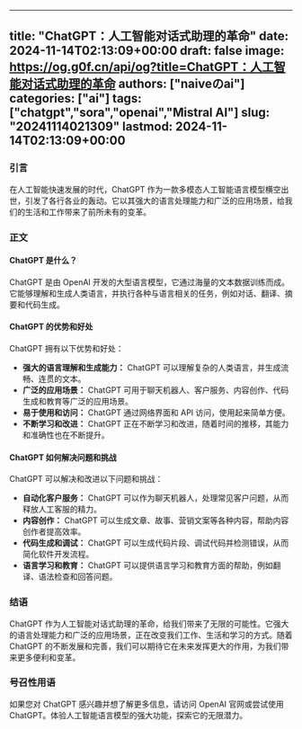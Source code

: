 
---
title: "ChatGPT：人工智能对话式助理的革命"
date: 2024-11-14T02:13:09+00:00
draft: false
image: https://og.g0f.cn/api/og?title=ChatGPT：人工智能对话式助理的革命
authors: ["naiveのai"]
categories: ["ai"]
tags: ["chatgpt","sora","openai","Mistral AI"]
slug: "20241114021309"
lastmod: 2024-11-14T02:13:09+00:00
---
### 引言

在人工智能快速发展的时代，ChatGPT 作为一款多模态人工智能语言模型横空出世，引发了各行各业的轰动。它以其强大的语言处理能力和广泛的应用场景，给我们的生活和工作带来了前所未有的变革。

### 正文

#### ChatGPT 是什么？

ChatGPT 是由 OpenAI 开发的大型语言模型，它通过海量的文本数据训练而成。它能够理解和生成人类语言，并执行各种与语言相关的任务，例如对话、翻译、摘要和代码生成。

#### ChatGPT 的优势和好处

ChatGPT 拥有以下优势和好处：

* **强大的语言理解和生成能力：** ChatGPT 可以理解复杂的人类语言，并生成流畅、连贯的文本。
* **广泛的应用场景：** ChatGPT 可用于聊天机器人、客户服务、内容创作、代码生成和教育等广泛的应用场景。
* **易于使用和访问：** ChatGPT 通过网络界面和 API 访问，使用起来简单方便。
* **不断学习和改进：** ChatGPT 正在不断学习和改进，随着时间的推移，其能力和准确性也在不断提升。

#### ChatGPT 如何解决问题和挑战

ChatGPT 可以解决和改进以下问题和挑战：

* **自动化客户服务：** ChatGPT 可以作为聊天机器人，处理常见客户问题，从而释放人工客服的精力。
* **内容创作：** ChatGPT 可以生成文章、故事、营销文案等各种内容，帮助内容创作者提高效率。
* **代码生成和调试：** ChatGPT 可以生成代码片段、调试代码并检测错误，从而简化软件开发流程。
* **语言学习和教育：** ChatGPT 可以提供语言学习和教育方面的帮助，例如翻译、语法检查和回答问题。

### 结语

ChatGPT 作为人工智能对话式助理的革命，给我们带来了无限的可能性。它强大的语言处理能力和广泛的应用场景，正在改变我们工作、生活和学习的方式。随着 ChatGPT 的不断发展和完善，我们可以期待它在未来发挥更大的作用，为我们带来更多便利和变革。

### 号召性用语

如果您对 ChatGPT 感兴趣并想了解更多信息，请访问 OpenAI 官网或尝试使用 ChatGPT。体验人工智能语言模型的强大功能，探索它的无限潜力。